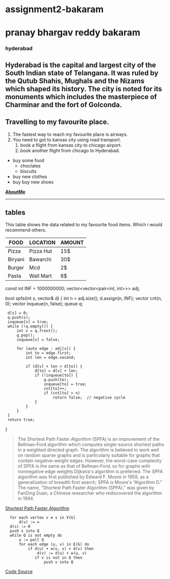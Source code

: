 # assignment2-bakaram
# pranay bhargav reddy bakaram
### hyderabad
Hyderabad is the capital and largest city of the South Indian state of Telangana. It was ruled by the Qutub Shahis, Mughals and the Nizams which shaped its history. The city is noted for its monuments which includes the masterpiece of **Charminar** and the fort of **Golconda**.
---
## Travelling to my favourite place.
1. The fastest way to reach my favourite place is airways.
2. You need to got to kansas city using road transport.
   1. book a flight from kansas city to chicago airport.
   2. book another flight from chicago to Hyderabad.
* buy some food
  * choclates 
  * biscuits
* buy new clothes
* buy buy new shoes

**[AboutMe](AboutMe.md)**

---

## tables

This table shows the data related to my favourite food items. Which i would recommend others.

|FOOD|LOCATION|AMOUNT|
|---|---|---|
|Pizza|Pizza Hut|15$|
|Biryani|Bawarchi|30$|
|Burger|Mcd|2$|
|Pasta|Wall Mart|6$|



 const int INF = 1000000000;
 vector<vector<pair<int, int>>> adj;

 bool spfa(int s, vector<int>& d) {
     int n = adj.size();
     d.assign(n, INF);
     vector<int> cnt(n, 0);
     vector<bool> inqueue(n, false);
     queue<int> q;

     d[s] = 0;
     q.push(s);
     inqueue[s] = true;
     while (!q.empty()) {
         int v = q.front();
         q.pop();
         inqueue[v] = false;

         for (auto edge : adj[v]) {
             int to = edge.first;
             int len = edge.second;

             if (d[v] + len < d[to]) {
                 d[to] = d[v] + len;
                 if (!inqueue[to]) {
                     q.push(to);
                     inqueue[to] = true;
                     cnt[to]++;
                     if (cnt[to] > n)
                         return false;  // negative cycle
                 }
             }
         }
     }
     return true;
 }

  > The Shortest Path Faster Algorithm (SPFA) is an improvement of the Bellman–Ford algorithm which computes single-source shortest paths in a weighted directed graph. The algorithm is believed to work well on random sparse graphs and is particularly suitable for graphs that contain negative-weight edges. However, the worst-case complexity of SPFA is the same as that of Bellman–Ford, so for graphs with nonnegative edge weights Dijkstra's algorithm is preferred. The SPFA algorithm was first published by Edward F. Moore in 1959, as a generalization of breadth first search; SPFA is Moore's “Algorithm D.” The name, “Shortest Path Faster Algorithm (SPFA),” was given by FanDing Duan, a Chinese researcher who rediscovered the algorithm in 1994.

  [Shortest Path Faster Algorithm](https://en.wikipedia.org/wiki/Shortest_Path_Faster_Algorithm#cite_note-duan-3)



      for each vertex v ≠ s in V(G)
          d(v) := ∞
      d(s) := 0
      push s into Q
      while Q is not empty do
          u := poll Q
          for each edge (u, v) in E(G) do
              if d(u) + w(u, v) < d(v) then
                  d(v) := d(u) + w(u, v)
                 if v is not in Q then
                     push v into Q

[Code Source](https://en.wikipedia.org/wiki/Shortest_Path_Faster_Algorithm#cite_note-duan-3)
